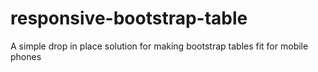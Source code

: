 # responsive-bootstrap-table
A simple drop in place solution for making bootstrap tables fit for mobile phones

